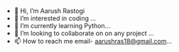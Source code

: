 - 👋 Hi, I’m Aarush Rastogi
- 👀 I’m interested in coding ...
- 🌱 I’m currently learning Python...
- 💞️ I’m looking to collaborate on on any project ...
- 📫 How to reach me email- aarushras18@gmail.com...

<!---
aarushrastogi123/aarushrastogi123 is a ✨ special ✨ repository because its `README.md` (this file) appears on your GitHub profile.
You can click the Preview link to take a look at your changes.
--->
